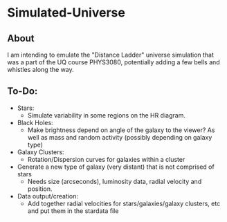 # Simulated-Universe
## About
I am intending to emulate the "Distance Ladder" universe simulation that was a part of the UQ course PHYS3080, potentially adding a few bells and whistles along the way. 

## To-Do:
 - Stars:
    - Simulate variability in some regions on the HR diagram. 
 - Black Holes:
    - Make brightness depend on angle of the galaxy to the viewer? As well as mass and random activity (possibly depending on galaxy type)
 - Galaxy Clusters:
    - Rotation/Dispersion curves for galaxies within a cluster
 - Generate a new type of galaxy (very distant) that is not comprised of stars
    - Needs size (arcseconds), luminosity data, radial velocity and position. 
 - Data output/creation:
	- Add together radial velocities for stars/galaxies/galaxy clusters, etc and put them in the stardata file
